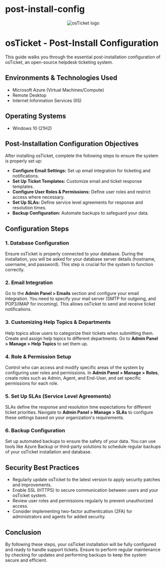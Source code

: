 # post-install-config

<p align="center">
    <img src="https://i.imgur.com/Clzj7Xs.png" alt="osTicket logo"/>
</p>

<h1>osTicket - Post-Install Configuration</h1>
<p>This guide walks you through the essential post-installation configuration of osTicket, an open-source helpdesk ticketing system.</p>

<h2>Environments & Technologies Used</h2>
<ul>
    <li>Microsoft Azure (Virtual Machines/Compute)</li>
    <li>Remote Desktop</li>
    <li>Internet Information Services (IIS)</li>
</ul>

<h2>Operating Systems</h2>
<ul>
    <li>Windows 10 (21H2)</li>
</ul>

<h2>Post-Installation Configuration Objectives</h2>
<p>After installing osTicket, complete the following steps to ensure the system is properly set up:</p>
<ul>
    <li><strong>Configure Email Settings:</strong> Set up email integration for ticketing and notifications.</li>
    <li><strong>Set Up Ticket Templates:</strong> Customize email and ticket response templates.</li>
    <li><strong>Configure User Roles & Permissions:</strong> Define user roles and restrict access where necessary.</li>
    <li><strong>Set Up SLAs:</strong> Define service level agreements for response and resolution times.</li>
    <li><strong>Backup Configuration:</strong> Automate backups to safeguard your data.</li>
</ul>

<h2>Configuration Steps</h2>

<h3>1. Database Configuration</h3>
<p>Ensure osTicket is properly connected to your database. During the installation, you will be asked for your database server details (hostname, username, and password). This step is crucial for the system to function correctly.</p>

<h3>2. Email Integration</h3>
<p>Go to the <strong>Admin Panel > Emails</strong> section and configure your email integration. You need to specify your mail server (SMTP for outgoing, and POP3/IMAP for incoming). This allows osTicket to send and receive ticket notifications.</p>

<h3>3. Customizing Help Topics & Departments</h3>
<p>Help topics allow users to categorize their tickets when submitting them. Create and assign help topics to different departments. Go to <strong>Admin Panel > Manage > Help Topics</strong> to set them up.</p>

<h3>4. Role & Permission Setup</h3>
<p>Control who can access and modify specific areas of the system by configuring user roles and permissions. In <strong>Admin Panel > Manage > Roles</strong>, create roles such as Admin, Agent, and End-User, and set specific permissions for each role.</p>

<h3>5. Set Up SLAs (Service Level Agreements)</h3>
<p>SLAs define the response and resolution time expectations for different ticket priorities. Navigate to <strong>Admin Panel > Manage > SLAs</strong> to configure these settings based on your organization's requirements.</p>

<h3>6. Backup Configuration</h3>
<p>Set up automated backups to ensure the safety of your data. You can use tools like Azure Backup or third-party solutions to schedule regular backups of your osTicket installation and database.</p>

<h2>Security Best Practices</h2>
<ul>
    <li>Regularly update osTicket to the latest version to apply security patches and improvements.</li>
    <li>Enable SSL (HTTPS) to secure communication between users and your osTicket system.</li>
    <li>Review user roles and permissions regularly to prevent unauthorized access.</li>
    <li>Consider implementing two-factor authentication (2FA) for administrators and agents for added security.</li>
</ul>

<h2>Conclusion</h2>
<p>By following these steps, your osTicket installation will be fully configured and ready to handle support tickets. Ensure to perform regular maintenance by checking for updates and performing backups to keep the system secure and efficient.</p>
